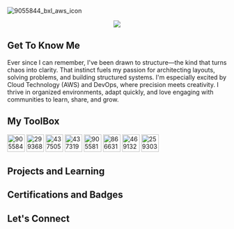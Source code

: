 ![9055844_bxl_aws_icon](https://github.com/user-attachments/assets/59f94352-32a5-4972-ad7a-d0f0b96dc968)<p align="center">
  <img src="https://capsule-render.vercel.app/api?type=waving&color=auto&height=100&section=header&text=Hi,%20there!%20👋%20&fontSize=40&fontAlignY=35&animation=FadeIn"/>
</p>


## Get To Know Me
<p>
Ever since I can remember, I've been drawn to structure—the kind that turns chaos into clarity. That instinct fuels my passion for architecting layouts, solving problems, and building structured systems. I'm especially excited by Cloud Technology (AWS) and DevOps, where precision meets creativity. I thrive in organized environments, adapt quickly, and love engaging with communities to learn, share, and grow.
  
</p>


## My ToolBox
<img width="40" height="40" alt="9055844_bxl_aws_icon" src="https://github.com/user-attachments/assets/379b0577-5248-41a4-a55c-8f8e6ddc26be"/>
<img width="40" height="40" alt="2993682_brand_brands_linux_logo_logos_icon" src="https://github.com/user-attachments/assets/9fbe2dab-b7f7-4895-914e-980afeca3296" />
<img width="40" height="40" alt="4375050_logo_python_icon" src="https://github.com/user-attachments/assets/6ab2343b-a049-4c4e-acfb-72ff3d21f9d2" />
<img width="40" height="40" alt="4373190_docker_logo_logos_icon" src="https://github.com/user-attachments/assets/55873c9c-7f95-4917-83ae-cd0c461c93b9" />
<img width="40" height="40" alt="9055814_bxl_kubernetes_icon" src="https://github.com/user-attachments/assets/9a8abd76-327c-4f8c-a7d6-4424f4664484" />
<img width="40" height="40" alt="8666319_jenkins_icon" src="https://github.com/user-attachments/assets/af856889-30d4-485b-b02d-81a80e1f8679" />
<img width="40" height="40" alt="4691322_travisci_icon" src="https://github.com/user-attachments/assets/0db246e1-69bf-4308-807e-5f4295955a43" />
<img width="40" height="40" alt="259303_deployment_management_copy_aws_cloudformation_icon" src="https://github.com/user-attachments/assets/80f55f2c-41b7-4238-9eea-d52639c8f1b7" />

## Projects and Learning

## Certifications and Badges


## Let's Connect
